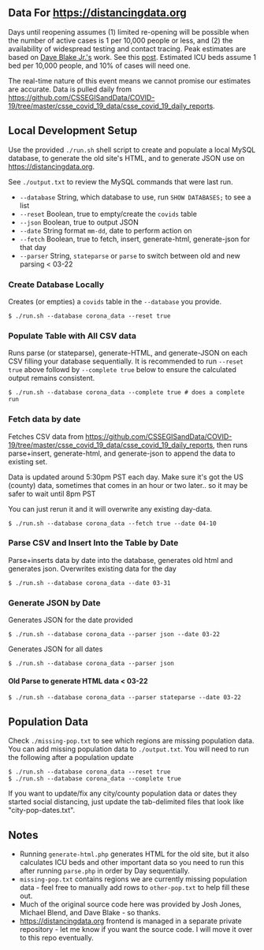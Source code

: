 ## Data For https://distancingdata.org

Days until reopening assumes (1) limited re-opening will be possible when the number of active cases is 1 per 10,000 people or less, and (2) the availability of widespread testing and contact tracing. Peak estimates are based on [Dave Blake Jr.'s](https://www.facebook.com/blakestah) work. See this [post](https://medium.com/@dblake.mcg/estimating-peak-covid19-infection-rates-950c7f3cfc1a?sk=12e76358dedf8294e01e247e2c663bde). Estimated ICU beds assume 1 bed per 10,000 people, and 10% of cases will need one.

The real-time nature of this event means we cannot promise our estimates are accurate. Data is pulled daily from https://github.com/CSSEGISandData/COVID-19/tree/master/csse_covid_19_data/csse_covid_19_daily_reports.

## Local Development Setup

Use the provided `./run.sh` shell script to create and populate a local MySQL database, to generate the old site's HTML, and to generate JSON use on https://distancingdata.org.

See `./output.txt` to review the MySQL commands that were last run.

- `--database` String, which database to use, run `SHOW DATABASES;` to see a list
- `--reset` Boolean, true to empty/create the `covids` table
- `--json` Boolean, true to output JSON
- `--date` String format `mm-dd`, date to perform action on
- `--fetch` Boolean, true to fetch, insert, generate-html, generate-json for that day
- `--parser` String, `stateparse` or `parse` to switch between old and new parsing < 03-22

### Create Database Locally

Creates (or empties) a `covids` table in the `--database` you provide.

```
$ ./run.sh --database corona_data --reset true
```

### Populate Table with All CSV data

Runs parse (or stateparse), generate-HTML, and generate-JSON on each CSV filling your database sequentially.
It is recommended to run `--reset true` above followd by `--complete true` below to ensure the calculated output remains consistent.

```
$ ./run.sh --database corona_data --complete true # does a complete run
```

### Fetch data by date

Fetches CSV data from https://github.com/CSSEGISandData/COVID-19/tree/master/csse_covid_19_data/csse_covid_19_daily_reports, then runs parse+insert, generate-html, and generate-json to append the data to existing set.

Data is updated around 5:30pm PST each day.
Make sure it's got the US (county) data, sometimes that comes in an hour or two later.. so it may be safer to wait until 8pm PST

You can just rerun it and it will overwrite any existing day-data.

```
$ ./run.sh --database corona_data --fetch true --date 04-10
```

### Parse CSV and Insert Into the Table by Date

Parse+inserts data by date into the database, generates old html and generates json. Overwrites existing data for the day

```
$ ./run.sh --database corona_data --date 03-31
```

### Generate JSON by Date

Generates JSON for the date provided

```
$ ./run.sh --database corona_data --parser json --date 03-22
```

Generates JSON for all dates

```
$ ./run.sh --database corona_data --parser json
```

#### Old Parse to generate HTML data < 03-22

```
$ ./run.sh --database corona_data --parser stateparse --date 03-22
```

## Population Data

Check `./missing-pop.txt` to see which regions are missing population data. You can add missing population data to `./output.txt`. You will need to run the following after a population update

```
$ ./run.sh --database corona_data --reset true
$ ./run.sh --database corona_data --complete true
```

If you want to update/fix any city/county population data or dates they started social distancing, just update the tab-delimited files that look like "city-pop-dates.txt".

## Notes

- Running `generate-html.php` generates HTML for the old site, but it also calculates ICU beds and other important data so you need to run this after running `parse.php` in order by Day sequentially.
- `missing-pop.txt` contains regions we are currently missing population data - feel free to manually add rows to `other-pop.txt` to help fill these out.
- Much of the original source code here was provided by Josh Jones, Michael Blend, and Dave Blake - so thanks.
- https://distancingdata.org frontend is managed in a separate private repository - let me know if you want the source code. I will move it over to this repo eventually.
